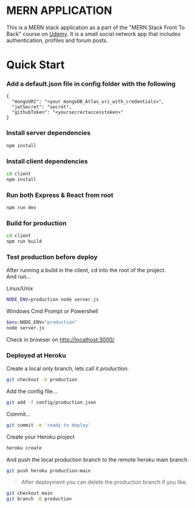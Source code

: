 # MERN APPLICATION 

This is a MERN stack application as a part of the "MERN Stack Front To Back" course on [Udemy](https://www.udemy.com/mern-stack-front-to-back/). It is a small social network app that includes authentication, profiles and forum posts.

# Quick Start

### Add a default.json file in config folder with the following

```
{
  "mongoURI": "<your_mongoDB_Atlas_uri_with_credentials>",
  "jwtSecret": "secret",
  "githubToken": "<yoursecrectaccesstoken>"
}
```

### Install server dependencies

```bash
npm install
```

### Install client dependencies

```bash
cd client
npm install
```

### Run both Express & React from root

```bash
npm run dev
```

### Build for production

```bash
cd client
npm run build
```

### Test production before deploy

After running a build in the client, cd into the root of the project.  
And run...

Linux/Unix

```bash
NODE_ENV=production node server.js
```

Windows Cmd Prompt or Powershell

```bash
$env:NODE_ENV="production"
node server.js
```

Check in browser on [http://localhost:3000/](http://localhost:3000/)

### Deployed at Heroku

Create a local only branch, lets call it _production_.

```bash
git checkout -b production
```

Add the config file...

```bash
git add -f config/production.json
```

Commit...

```bash
git commit -m 'ready to deploy'
```

Create your Heroku project

```bash
heroku create
```

And push the local production branch to the remote heroku main branch.

```bash
git push heroku production:main
```

> After deployment you can delete the production branch if you like.

```bash
git checkout main
git branch -D production
```
